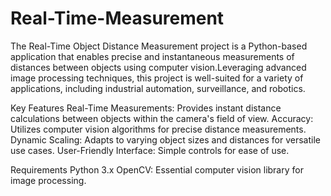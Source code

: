 # Real-Time-Measurement
The Real-Time Object Distance Measurement project is a Python-based application that enables precise and instantaneous measurements of distances between objects using computer vision.Leveraging advanced image processing techniques, this project is well-suited for a variety of applications, including industrial automation, surveillance, and robotics.

Key Features
Real-Time Measurements: Provides instant distance calculations between objects within the camera's field of view.
Accuracy: Utilizes computer vision algorithms for precise distance measurements.
Dynamic Scaling: Adapts to varying object sizes and distances for versatile use cases.
User-Friendly Interface: Simple controls for ease of use.

Requirements
Python 3.x
OpenCV: Essential computer vision library for image processing.
